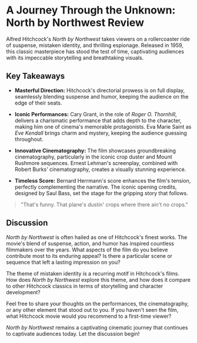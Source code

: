 # A Journey Through the Unknown: North by Northwest Review

Alfred Hitchcock's _North by Northwest_ takes viewers on a rollercoaster ride of suspense, mistaken identity, and thrilling espionage. Released in 1959, this classic masterpiece has stood the test of time, captivating audiences with its impeccable storytelling and breathtaking visuals.

## Key Takeaways

-   **Masterful Direction:** Hitchcock's directorial prowess is on full display, seamlessly blending suspense and humor, keeping the audience on the edge of their seats.

-   **Iconic Performances:** Cary Grant, in the role of _Roger O. Thornhill_, delivers a charismatic performance that adds depth to the character, making him one of cinema's memorable protagonists. Eva Marie Saint as _Eve Kendall_ brings charm and mystery, keeping the audience guessing throughout.

-   **Innovative Cinematography:** The film showcases groundbreaking cinematography, particularly in the iconic crop duster and Mount Rushmore sequences. Ernest Lehman's screenplay, combined with Robert Burks' cinematography, creates a visually stunning experience.

-   **Timeless Score:** Bernard Herrmann's score enhances the film's tension, perfectly complementing the narrative. The iconic opening credits, designed by Saul Bass, set the stage for the gripping story that follows.

> "That's funny. That plane's dustin' crops where there ain't no crops."

## Discussion

_North by Northwest_ is often hailed as one of Hitchcock's finest works. The movie's blend of suspense, action, and humor has inspired countless filmmakers over the years. What aspects of the film do you believe contribute most to its enduring appeal? Is there a particular scene or sequence that left a lasting impression on you?

The theme of mistaken identity is a recurring motif in Hitchcock's films. How does _North by Northwest_ explore this theme, and how does it compare to other Hitchcock classics in terms of storytelling and character development?

Feel free to share your thoughts on the performances, the cinematography, or any other element that stood out to you. If you haven't seen the film, what Hitchcock movie would you recommend to a first-time viewer?

_North by Northwest_ remains a captivating cinematic journey that continues to captivate audiences today. Let the discussion begin!
